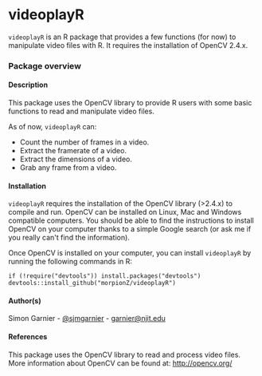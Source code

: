videoplayR
==========

`videoplayR` is an R package that provides a few functions (for now) to 
manipulate video files with R. It requires the installation of OpenCV 2.4.x. 

### Package overview

#### Description
This package uses the OpenCV library to provide R users with some basic 
functions to read and manipulate video files.

As of now, `videoplayR` can:
* Count the number of frames in a video.
* Extract the framerate of a video. 
* Extract the dimensions of a video. 
* Grab any frame from a video. 

#### Installation
`videoplayR` requires the installation of the OpenCV library (>2.4.x) to compile 
and run. OpenCV can be installed on Linux, Mac and Windows compatible computers.
You should be able to find the instructions to install OpenCV on your computer 
thanks to a simple Google search (or ask me if you really can't find the 
information).

Once OpenCV is installed on your computer, you can install `videoplayR` by 
running the following commands in R:
```
if (!require("devtools")) install.packages("devtools")
devtools::install_github("morpionZ/videoplayR")
```

#### Author(s)
Simon Garnier - [@sjmgarnier](https://twitter.com/sjmgarnier) - 
<garnier@njit.edu>

#### References
This package uses the OpenCV library to read and process video files. More 
information about OpenCV can be found at: http://opencv.org/

